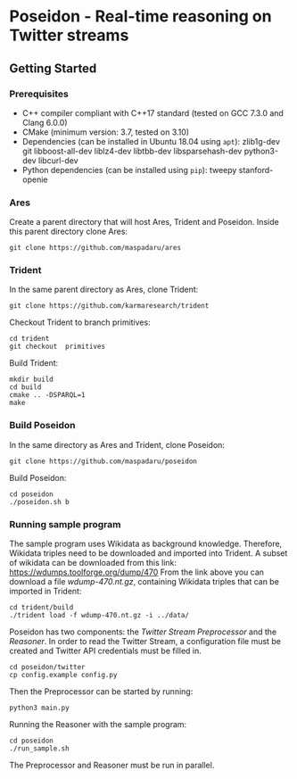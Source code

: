 # Poseidon - Real-time reasoning on Twitter streams

## Getting Started

### Prerequisites
* C++ compiler compliant with C++17 standard (tested on GCC 7.3.0 and 
Clang 6.0.0)
* CMake (minimum version: 3.7, tested on 3.10)
* Dependencies (can be installed in Ubuntu 18.04 using `apt`): zlib1g-dev git libboost-all-dev liblz4-dev libtbb-dev libsparsehash-dev python3-dev libcurl-dev
* Python dependencies (can be installed using `pip`): tweepy stanford-openie

### Ares
Create a parent directory that will host Ares, Trident and Poseidon. 
Inside this parent directory clone Ares:
```
git clone https://github.com/maspadaru/ares
```

### Trident
In the same parent directory as Ares, clone Trident:
```
git clone https://github.com/karmaresearch/trident

```
Checkout Trident to branch primitives:
```
cd trident
git checkout  primitives
```
Build Trident:
```
mkdir build
cd build
cmake .. -DSPARQL=1 
make
```

### Build Poseidon
In the same directory as Ares and Trident, clone Poseidon:
```
git clone https://github.com/maspadaru/poseidon
```
Build Poseidon:
```
cd poseidon
./poseidon.sh b
```

### Running sample program 
The sample program uses Wikidata as background knowledge.
Therefore, Wikidata triples need to be downloaded and imported into Trident.
A subset of wikidata can be downloaded from this link: https://wdumps.toolforge.org/dump/470
From the link above you can download a file *wdump-470.nt.gz*, containing Wikidata triples
that can be imported in Trident:
```
cd trident/build
./trident load -f wdump-470.nt.gz -i ../data/
```

Poseidon has two components: the *Twitter Stream Preprocessor* 
and the *Reasoner*.
In order to read the Twitter Stream, a configuration file must be created
and Twitter API credentials must be filled in.
```
cd poseidon/twitter
cp config.example config.py
```
Then the Preprocessor can be started by running:
```
python3 main.py
```
Running the Reasoner with the sample program:
```
cd poseidon
./run_sample.sh 
```
The Preprocessor and Reasoner must be run in parallel.



